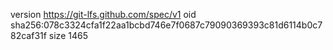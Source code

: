 version https://git-lfs.github.com/spec/v1
oid sha256:078c3324cfa1f22aa1bcbd746e7f0687c79090369393c81d6114b0c782caf31f
size 1465
